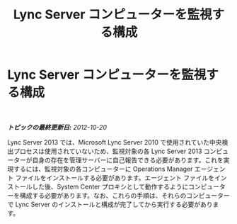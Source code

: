 ﻿---
title: Lync Server コンピューターを監視する構成
TOCTitle: Lync Server コンピューターを監視する構成
ms:assetid: 9f1b2b91-d5af-42ad-a27d-b0815f762ad8
ms:mtpsurl: https://technet.microsoft.com/ja-jp/library/JJ205118(v=OCS.15)
ms:contentKeyID: 48273045
ms.date: 05/19/2016
mtps_version: v=OCS.15
ms.translationtype: HT
---

# Lync Server コンピューターを監視する構成

 

_**トピックの最終更新日:** 2012-10-20_

Lync Server 2013 では、Microsoft Lync Server 2010 で使用されていた中央検出プロセスは使用されていないため、監視対象の各 Lync Server 2013 コンピューターが自身の存在を管理サーバーに自己報告できる必要があります。これを実現するには、監視対象の各コンピューターに Operations Manager エージェント ファイルをインストールする必要があります。エージェント ファイルをインストールした後、System Center プロキシとして動作するようにコンピューターを構成する必要があります。なお、これらの手順は、それらのコンピューターで Lync Server のインストールと構成が完了してから実行する必要があります。

